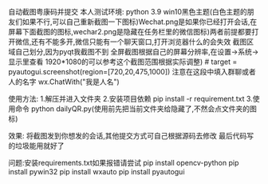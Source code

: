 自动截图粤康码并提交
本人测试环境:
    python 3.9
    win10黑色主题(白色主题的朋友们如果不行,可以自己重新截图一下图标)Wechat.png是如果你已经打开会话,在屏幕下面截图的图标,wechar2.png是隐藏在任务栏里的微信图标)两者前提都要打开微信,还有不能多开,微信只能有一个聊天窗口,打开浏览器什么的会失效
    截图区域自己划分,因为pyqt我截图不到
    全屏截图根据自己的屏幕分辨率,在设置->系统->显示里查看
    1920*1080的可以参考这个截图范围根据实际调整)
    # target = pyautogui.screenshot(region=[720,20,475,1000])
    注意在这段中填入群聊或者人的名字
    wx.ChatWith("我是人名")
 
使用方法:
  1.解压并进入文件夹
  2.安装项目依赖
    pip install -r requirement.txt
  3.使用命令
    python dailyQR.py(使用前先把当前文件夹给隐藏了,不然会点文件夹的图标)
    
 效果:
   将截图发到你想发的会话,其他提交方式可自己根据源码去修改
 最后代码写的垃圾能用就好了

问题:安装requirements.txt如果报错请尝试
pip install opencv-python
pip install pywin32
pip install wxauto
pip install pyautogui
